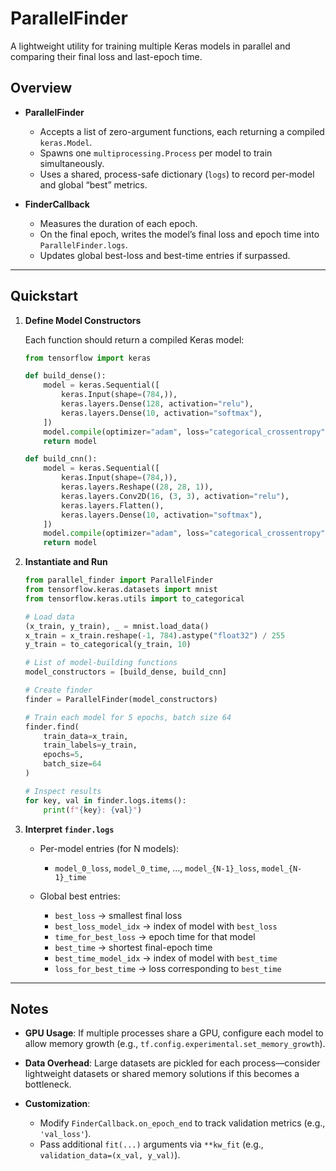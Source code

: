 # ParallelFinder

A lightweight utility for training multiple Keras models in parallel and comparing their final loss and last-epoch time.

## Overview

* **ParallelFinder**

  * Accepts a list of zero-argument functions, each returning a compiled `keras.Model`.
  * Spawns one `multiprocessing.Process` per model to train simultaneously.
  * Uses a shared, process-safe dictionary (`logs`) to record per-model and global “best” metrics.

* **FinderCallback**

  * Measures the duration of each epoch.
  * On the final epoch, writes the model’s final loss and epoch time into `ParallelFinder.logs`.
  * Updates global best-loss and best-time entries if surpassed.

---

## Quickstart

1. **Define Model Constructors**

   Each function should return a compiled Keras model:

   ```python
   from tensorflow import keras

   def build_dense():
       model = keras.Sequential([
           keras.Input(shape=(784,)),
           keras.layers.Dense(128, activation="relu"),
           keras.layers.Dense(10, activation="softmax"),
       ])
       model.compile(optimizer="adam", loss="categorical_crossentropy")
       return model

   def build_cnn():
       model = keras.Sequential([
           keras.Input(shape=(784,)),
           keras.layers.Reshape((28, 28, 1)),
           keras.layers.Conv2D(16, (3, 3), activation="relu"),
           keras.layers.Flatten(),
           keras.layers.Dense(10, activation="softmax"),
       ])
       model.compile(optimizer="adam", loss="categorical_crossentropy")
       return model
   ```

2. **Instantiate and Run**

   ```python
   from parallel_finder import ParallelFinder
   from tensorflow.keras.datasets import mnist
   from tensorflow.keras.utils import to_categorical

   # Load data
   (x_train, y_train), _ = mnist.load_data()
   x_train = x_train.reshape(-1, 784).astype("float32") / 255
   y_train = to_categorical(y_train, 10)

   # List of model-building functions
   model_constructors = [build_dense, build_cnn]

   # Create finder
   finder = ParallelFinder(model_constructors)

   # Train each model for 5 epochs, batch size 64
   finder.find(
       train_data=x_train,
       train_labels=y_train,
       epochs=5,
       batch_size=64
   )

   # Inspect results
   for key, val in finder.logs.items():
       print(f"{key}: {val}")
   ```

3. **Interpret `finder.logs`**

   * Per-model entries (for N models):

     * `model_0_loss`, `model_0_time`, ..., `model_{N-1}_loss`, `model_{N-1}_time`
   * Global best entries:

     * `best_loss` → smallest final loss
     * `best_loss_model_idx` → index of model with `best_loss`
     * `time_for_best_loss` → epoch time for that model
     * `best_time` → shortest final-epoch time
     * `best_time_model_idx` → index of model with `best_time`
     * `loss_for_best_time` → loss corresponding to `best_time`

---

## Notes

* **GPU Usage**: If multiple processes share a GPU, configure each model to allow memory growth (e.g., `tf.config.experimental.set_memory_growth`).
* **Data Overhead**: Large datasets are pickled for each process—consider lightweight datasets or shared memory solutions if this becomes a bottleneck.
* **Customization**:

  * Modify `FinderCallback.on_epoch_end` to track validation metrics (e.g., `'val_loss'`).
  * Pass additional `fit(...)` arguments via `**kw_fit` (e.g., `validation_data=(x_val, y_val)`).
